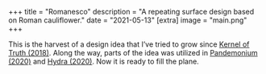 +++
title = "Romanesco"
description = "A repeating surface design based on Roman cauliflower."
date = "2021-05-13"
[extra]
image = "main.png"
+++

This is the harvest of a design idea that I’ve tried to grow since
[Kernel of Truth (2018)](@/artwork/patterns/2018-totuuden-siemen/index.md).
Along the way, parts of the idea was utilized in
[Pandemonium (2020)](@/design/2020-pandemonium/index.md)
and
[Hydra (2020)](@/design/2020-hydra/index.md).
Now it is ready to fill the plane.
